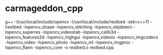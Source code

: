 # carmageddon_cpp


g++ -I/usr/local/include/opencv -I/usr/local/include/restbed -std=c++11 -lrestbed -lopencv_shape -lopencv_stitching -lopencv_objdetect -lopencv_superres -lopencv_videostab -lopencv_calib3d -lopencv_features2d -lopencv_highgui -lopencv_videoio -lopencv_imgcodecs -lopencv_video -lopencv_photo -lopencv_ml -lopencv_imgproc -lopencv_flann -lopencv_core -o restbed.o restbed.cpp
